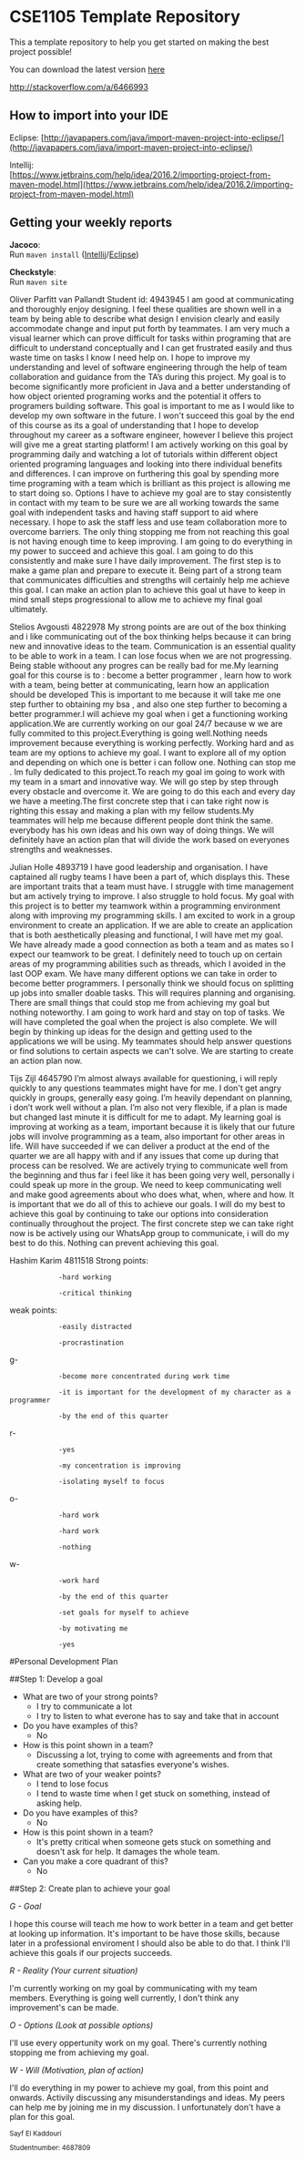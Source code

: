 # CSE1105 Template Repository

This a template repository to help you get started on making the best project possible!

You can download the latest version [here](https://github.com/SERG-Delft/TI1216/releases)

http://stackoverflow.com/a/6466993

## How to import into your IDE

Eclipse:
[http://javapapers.com/java/import-maven-project-into-eclipse/](http://javapapers.com/java/import-maven-project-into-eclipse/)

Intellij:  
[https://www.jetbrains.com/help/idea/2016.2/importing-project-from-maven-model.html](https://www.jetbrains.com/help/idea/2016.2/importing-project-from-maven-model.html)

## Getting your weekly reports

**Jacoco**:  
Run `maven install` ([Intellij](https://www.jetbrains.com/help/idea/2016.3/getting-started-with-maven.html#execute_maven_goal)/[Eclipse](http://imgur.com/a/6q7pV))

**Checkstyle**:  
Run `maven site`

Oliver Parfitt van Pallandt 
Student id: 4943945
I am good at communicating and thoroughly enjoy designing. I feel these qualities are shown well in a team by being able to describe what design I envision clearly and easily accommodate change and input put forth by teammates.
I am very much a visual learner which can prove difficult for tasks within programing that are difficult to understand conceptually and I can get frustrated easily and thus waste time on tasks I know I need help on. I hope to improve my understanding and level of software engineering through the help of team collaboration and guidance from the TA’s during this project.
My goal is to become significantly more proficient in Java and a better understanding of how object oriented programing works and the potential it offers to programers building software. This goal is important to me as I would like to develop my own software in the future. 
I won't succeed this goal by the end of this course as its a goal of understanding that I hope to develop throughout my career as a software engineer, however I believe this project will give me a great starting platform! I am actively working on this goal by programming daily and watching a lot of tutorials within different object oriented programing languages and looking into there individual benefits and differences. I can improve on furthering this goal by spending more time programing with a team which is brilliant as this project is allowing me to start doing so.
Options I have to achieve my goal are to stay consistently in contact with my team to be sure we are all working towards the same goal with independent tasks and having staff support to aid where necessary. I hope to ask the staff less and use team collaboration more to overcome barriers. The only thing stopping me from not reaching this goal is not having enough time to keep improving.
I am going to do everything in my power to succeed and achieve this goal. I am going to do this consistently and make sure I have daily improvement. The first step is to make a game plan and prepare to execute it. Being part of a strong team that communicates difficulties and strengths will certainly help me achieve this goal. I can make an action plan to achieve this goal ut have to keep in mind small steps progressional to allow me to achieve my final goal ultimately. 


Stelios Avgousti  4822978
My strong points are are out of the box thinking and i like communicating
out of the box thinking helps because it can bring new and innovative ideas 
to the team. Communication is an essential  quality to be able to work in a team.
I can lose focus  when we are not progressing. Being stable withoout any progres can
be really bad for me.My learning goal for this course is to :
	become a better programmer ,
	learn how to work with a team,
	being better at communicating,
	learn how an application should be developed
This is important to me because it will take me one step further to obtaining my bsa ,
and also one step further to becoming a better programmer.I will achieve my goal when
i get a functioning working application.We are currently working on our goal 24/7 because w
we are fully commited to this project.Everything is going well.Nothing needs improvement because 
everything is working perfectly. Working hard and as team  are my options to achieve my goal. 
I want to explore all of my option and depending on which one is better i can  follow one.
Nothing can stop me . Im fully dedicated to this project.To reach my goal im going to work with my team
in a smart and innovative way. We will go step by step through every obstacle and overcome it.
We are going to do this each and every day we have a meeting.The first concrete step that i can take 
right now is righting this essay and making a plan with my fellow students.My teammates will help me because
different people dont think the same. everybody has his own ideas and his own way of doing things.
We will definitely have an action plan that will divide the work based on everyones strengths and weaknesses.


Julian Holle 4893719
I have good leadership and organisation. I have captained all rugby teams I have been a part of, which
displays this. These are important traits that a team must have. I struggle with time management but am
actively trying to improve. I also struggle to hold focus.
My goal with this project is to better my teamwork within a programming environment along with
improving my programming skills. I am excited to work in a group environment to create an application. If
we are able to create an application that is both aesthetically pleasing and functional, I will have met my
goal.
We have already made a good connection as both a team and as mates so I expect our teamwork to be
great. I definitely need to touch up on certain areas of my programming abilities such as threads, which I
avoided in the last OOP exam.
We have many different options we can take in order to become better programmers. I personally think
we should focus on splitting up jobs into smaller doable tasks. This will requires planning and organising.
There are small things that could stop me from achieving my goal but nothing noteworthy.
I am going to work hard and stay on top of tasks. We will have completed the goal when the project is
also complete. We will begin by thinking up ideas for the design and getting used to the applications we
will be using. My teammates should help answer questions or find solutions to certain aspects we can't
solve. We are starting to create an action plan now.


Tijs Zijl 4645790
I’m almost always available for questioning, i will reply quickly to any questions teammates might have for me.
I don't get angry quickly in groups, generally easy going.
I’m heavily dependant on planning, i don’t work well without a plan. I’m also not very flexible, if a plan is made but changed last minute it is difficult for me to adapt.
My learning goal is improving at working as a team, important because it is likely that our future jobs will involve programming as a team, also important for other areas in life. Will have succeeded if we can deliver a product at the end of the quarter we are all happy with and if any issues that come up during that process can be resolved.
We are actively trying to communicate well from the beginning and thus far i feel like it has been going very well, personally i could speak up more in the group.
We need to keep communicating well and make good agreements about who does what, when, where and how. It is important that we do all of this to achieve our goals.
I will do my best to achieve this goal by continuing to take our options into consideration continually throughout the project. The first concrete step we can take right now is be actively using our WhatsApp group to communicate, i will do my best to do this. Nothing can prevent achieving this goal.


Hashim Karim 4811518
Strong points:

                -hard working

                -critical thinking

 

weak points:

                -easily distracted

                -procrastination

 

g-

                -become more concentrated during work time

                -it is important for the development of my character as a programmer

                -by the end of this quarter

 

r-

                -yes

                -my concentration is improving

                -isolating myself to focus

 

o-

                -hard work

                -hard work

                -nothing

 

w-

                -work hard

                -by the end of this quarter

                -set goals for myself to achieve

                -by motivating me

                -yes
                
#Personal Development Plan

##Step 1: Develop a goal

* What are two of your strong points?
    - I try to communicate a lot
    - I try to listen to what everone has to say and take that in account
* Do you have examples of this?
    - No
* How is this point shown in a team?
    - Discussing a lot, trying to come with agreements and from that create something that satasfies everyone's wishes.
* What are two of your weaker points?
    - I tend to lose focus
    - I tend to waste time when I get stuck on something, instead of asking help.
* Do you have examples of this?
    - No
* How is this point shown in a team?
    - It's pretty critical when someone gets stuck on something and doesn't ask for help. It damages the whole team.
* Can you make a core quadrant of this?
    - No

##Step 2: Create plan to achieve your goal

*G - Goal*

I hope this course will teach me how to work better in a team and get better at looking up information. It's important to be have those skills, because later in a professional enviroment I should also be able to do that. I think I'll achieve this goals if our projects succeeds.

*R - Reality (Your current situation)*

I'm currently working on my goal by communicating with my team members. Everything is going well currently, I don't think any improvement's can be made. 

*O - Options (Look at possible options)*

I'll use every oppertunity work on my goal. There's currently nothing stopping me from achieving my goal. 

*W - Will (Motivation, plan of action)*

I'll do everything in my power to achieve my goal, from this point and onwards. Activily discussing any misunderstandings and ideas. My peers can help me by joining me in my discussion. I unfortunately don't have a plan for this goal.

<sup>
Sayf El Kaddouri

Studentnumber: 4687809
</sup>


